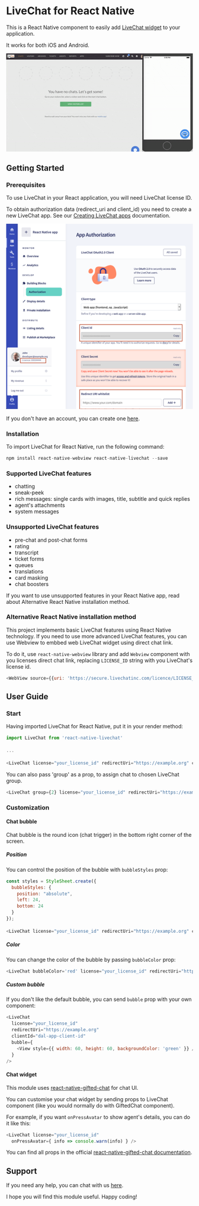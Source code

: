 # LiveChat for React Native

This is a React Native component to easily add [LiveChat widget](https://www.livechatinc.com/) to your application.

It works for both iOS and Android.

![LiveChat for React Native demo](https://raw.githubusercontent.com/venits/react-native-router-flux/master/livechatdemo.gif)

## Getting Started

### Prerequisites

To use LiveChat in your React application, you will need LiveChat license ID. 

To obtain authorization data (redirect_uri and client_id) you need to create a new LiveChat app. See our [Creating LiveChat apps](https://developers.livechatinc.com/docs/getting-started/guides/#creating-livechat-apps) documentation. 

![LiveChat license ID](react-native-app-details.png)

If you don't have an account, you can create one [here](https://www.livechatinc.com/).

### Installation

To import LiveChat for React Native, run the following command:

```javascript
npm install react-native-webview react-native-livechat --save
```

### Supported LiveChat features

- chatting
- sneak-peek
- rich messages: single cards with images, title, subtitle and quick replies
- agent's attachments
- system messages

### Unsupported LiveChat features

- pre-chat and post-chat forms
- rating
- transcript
- ticket forms
- queues
- translations
- card masking
- chat boosters

If you want to use unsupported features in your React Native app, read about Alternative React Native installation method.

### Alternative React Native installation method

This project implements basic LiveChat features using React Native technology. If you need to use more advanced LiveChat features, you can use Webview to embbed web LiveChat widget using direct chat link.

To do it, use `react-native-webview` library and add `Webview` component with you licenses direct chat link, replacing `LICENSE_ID` string with you LiveChat's license id. 

```javascript
<WebView source={{uri: 'https://secure.livechatinc.com/licence/LICENSE_ID/v2/open_chat.cgi'}} />

```

## User Guide

### Start

Having imported LiveChat for React Native, put it in your render method:

```javascript
import LiveChat from 'react-native-livechat'

...

<LiveChat license="your_license_id" redirectUri="https://example.org" clientId="dal-app-client-id" />
```

You can also pass 'group' as a prop, to assign chat to chosen LiveChat group.
```javascript
<LiveChat group={2} license="your_license_id" redirectUri="https://example.org" clientId="dal-app-client-id" />
```


### Customization

#### Chat bubble

Chat bubble is the round icon (chat trigger) in the bottom right corner of the screen.

##### Position

You can control the position of the bubble with `bubbleStyles` prop:

```javascript
const styles = StyleSheet.create({
  bubbleStyles: {
    position: "absolute",
    left: 24,
    bottom: 24
  }
});

<LiveChat license="your_license_id" redirectUri="https://example.org" clientId="dal-app-client-id" bubbleStyles={styles.bubbleStyles} />
```

##### Color

You can change the color of the bubble by passing `bubbleColor` prop:

```javascript
<LiveChat bubbleColor='red' license="your_license_id" redirectUri="https://example.org" clientId="dal-app-client-id" />
```
##### Custom bubble

If you don't like the default bubble, you can send `bubble` prop with your own component:

```javascript
<LiveChat
  license="your_license_id"
  redirectUri="https://example.org"
  clientId="dal-app-client-id"
  bubble={
    <View style={{ width: 60, height: 60, backgroundColor: 'green' }} />
  }
/>
```

#### Chat widget

This module uses [react-native-gifted-chat](https://github.com/FaridSafi/react-native-gifted-chat) for chat UI.

You can customise your chat widget by sending props to LiveChat component (like you would normally do with GiftedChat component).

For example, if you want `onPressAvatar` to show agent's details, you can do it like this:

```javascript
<LiveChat license="your_license_id"
  onPressAvatar={ info => console.warn(info) } />
```

You can find all props in the official [react-native-gifted-chat documentation](https://github.com/FaridSafi/react-native-gifted-chat).


## Support
If you need any help, you can chat with us [here](https://livechatinc.com/).

I hope you will find this module useful. Happy coding!
